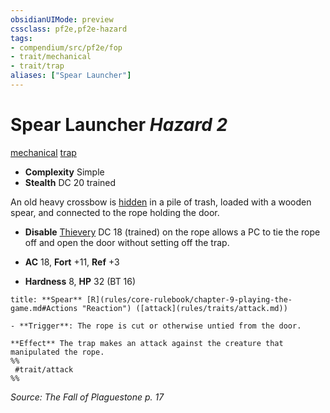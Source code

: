 ```yaml
---
obsidianUIMode: preview
cssclass: pf2e,pf2e-hazard
tags:
- compendium/src/pf2e/fop
- trait/mechanical
- trait/trap
aliases: ["Spear Launcher"]
---
```

# Spear Launcher *Hazard 2*  
[mechanical](mechanical.md "Mechanical Hazard Trait")  [trap](trap.md "Trap Hazard Trait")  

- **Complexity** Simple
- **Stealth** DC 20 trained  

An old heavy crossbow is [hidden](conditions.md#Hidden) in a pile of trash, loaded with a wooden spear, and connected to the rope holding the door.

- **Disable** [Thievery](skills.md#Thievery) DC 18 (trained) on the rope allows a PC to tie the rope off and open the door without setting off the trap.  

- **AC** 18, **Fort** +11, **Ref** +3
- **Hardness** 8, **HP** 32 (BT 16)

```ad-embed-ability
title: **Spear** [R](rules/core-rulebook/chapter-9-playing-the-game.md#Actions "Reaction") ([attack](rules/traits/attack.md))

- **Trigger**: The rope is cut or otherwise untied from the door.

**Effect** The trap makes an attack against the creature that manipulated the rope.  
%%
 #trait/attack 
%%
```

*Source: The Fall of Plaguestone p. 17*